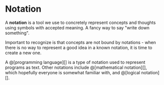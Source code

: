 # Notation

A __notation__ is a tool we use to concretely represent concepts and thoughts using
symbols with accepted meaning. A fancy way to say "write down something".

Important to recognize is that concepts are not bound by notations - when there is
no way to represent a good idea in a known notation, it is time to create a new one.

A @[programming language][] is a type of notation used to represent programs as text.
Other notations include @[mathematical notation][], which hopefully everyone is somewhat
familiar with, and @[logical notation][].
